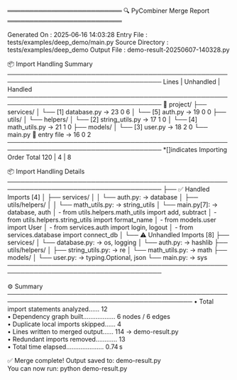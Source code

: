 ══════════════════════════ 🔍 PyCombiner Merge Report ══════════════════════════

Generated On     : 2025‑06‑16 14:03:28
Entry File       : tests/examples/deep_demo/main.py
Source Directory : tests/examples/deep_demo
Output File      : demo-result-20250607-140328.py

📦 Import Handling Summary
─────────────────────────────────────────────────────────────────────────────────────
                                       Lines   | Unhandled |  Handled
─────────────────────────────────────────────────────────────────────────────────────
📁 project/
├── services/
│   └── [1] database.py              →    23       0          6
│   └── [5] auth.py                  →    19       0          0
├── utils/
│   └── helpers/
│       └── [2] string_utils.py      →    17       1          0
│       └── [4] math_utils.py        →    21       1          0
├── models/
│   └── [3] user.py                  →    18       2          0
└── main.py     🚩 entry file        →    16       0          2
─────────────────────────────────────────────────────────────────────────────────────
*[]indicates Importing Order     Total    120   |   4     |    8


📦 Import Handling Details
─────────────────────────────────────────────────────────────────────────────────────
├── ✅ Handled Imports [4]
│   ├── services/
│   │   └── auth.py:        → database
│   ├── utils/helpers/
│   │   └── math_utils.py:  → string_utils
│   └── main.py[7]:         → database, auth 
│       - from utils.helpers.math_utils   import add, subtract 
│       - from utils.helpers.string_utils import format_name
│       - from models.user                import User
│       - from services.auth              import login, logout
│       - from services.database          import connect_db
│
└── ⚠️ Unhandled Imports [8]
    ├── services/
    │   └── database.py:    → os, logging
    │   └── auth.py:        → hashlib
    ├── utils/helpers/
    │   ├── string_utils.py: → re
    │   └── math_utils.py:   → math
    ├── models/
    │   └── user.py:        → typing.Optional, json
    └── main.py:            → sys
─────────────────────────────────────────────────────────────────────────────────────


⚙️ Summary
────────────────────────────────────────────────────────────────────────────────────────────
 • Total import statements analyzed……     12  
 • Dependency graph built………………           6 nodes / 6 edges  
 • Duplicate local imports skipped……      4  
 • Lines written to merged output……       114 → demo-result.py  
 • Redundant imports removed…………          13  
 • Total time elapsed…………………              0.74 s  

✅ Merge complete! Output saved to: demo-result.py  
   You can now run:  python demo-result.py








